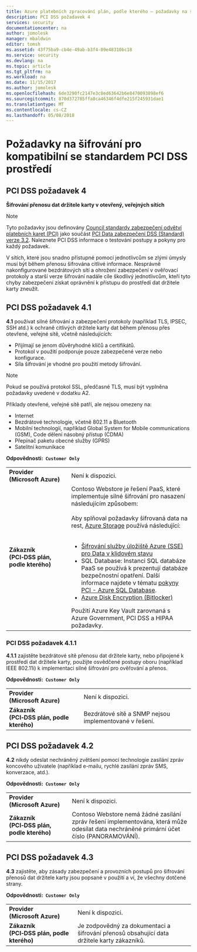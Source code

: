 ```yaml
---
title: Azure platebních zpracování plán, podle kterého – požadavky na šifrování
description: PCI DSS požadavek 4
services: security
documentationcenter: na
author: jomolesk
manager: mbaldwin
editor: tomsh
ms.assetid: 43f75ba9-cb4e-49ab-b3f4-09e48310bc18
ms.service: security
ms.devlang: na
ms.topic: article
ms.tgt_pltfrm: na
ms.workload: na
ms.date: 11/15/2017
ms.author: jomolesk
ms.openlocfilehash: 6de3290fc2147e3c8ed63642b6e8470093898ef6
ms.sourcegitcommit: 870d372785ffa8ca46346f4dfe215f245931dae1
ms.translationtype: MT
ms.contentlocale: cs-CZ
ms.lasthandoff: 05/08/2018
---
```

# <a name="encryption-requirements-for-pci-dss-compliant-environments"></a>Požadavky na šifrování pro kompatibilní se standardem PCI DSS prostředí 
## <a name="pci-dss-requirement-4"></a>PCI DSS požadavek 4

**Šifrování přenosu dat držitele karty v otevřený, veřejných sítích**

> [!NOTE]
> Tyto požadavky jsou definovány [Council standardy zabezpečení odvětví platebních karet (PCI)](https://www.pcisecuritystandards.org/pci_security/) jako součást [PCI Data zabezpečení DSS (Standard) verze 3.2](https://www.pcisecuritystandards.org/document_library?category=pcidss&document=pci_dss). Naleznete PCI DSS informace o testování postupy a pokyny pro každý požadavek.

V sítích, které jsou snadno přístupné pomocí jednotlivcům se zlými úmysly musí být během přenosu šifrována citlivé informace. Nesprávně nakonfigurované bezdrátových sítí a ohrožení zabezpečení v ověřovací protokoly a starší verze šifrování nadále cíle škodlivý jednotlivcům, kteří tyto chyby zabezpečení získat oprávnění k přístupu do prostředí dat držitele karty zneužít.

## <a name="pci-dss-requirement-41"></a>PCI DSS požadavek 4.1

**4.1** používat silné šifrování a zabezpečení protokoly (například TLS, IPSEC, SSH atd.) k ochraně citlivých držitele karty dat během přenosu přes otevřené, veřejné sítě, včetně následujících:
- Přijímají se jenom důvěryhodné klíčů a certifikátů.
- Protokol v použití podporuje pouze zabezpečené verze nebo konfigurace.
- Síla šifrování je vhodné pro použití metody šifrování. 

> [!NOTE]
> Pokud se používá protokol SSL, předčasné TLS, musí být vyplněna požadavky uvedené v dodatku A2.
>
> Příklady otevřené, veřejné sítě patří, ale nejsou omezeny na:
> - Internet
> - Bezdrátové technologie, včetně 802.11 a Bluetooth
> - Mobilní technologií, například Global System for Mobile communications (GSM), Code dělení násobný přístup (CDMA)
> - Přepínač paketu obecné služby (GPRS)
> - Satelitní komunikace


**Odpovědnosti:&nbsp;&nbsp;`Customer Only`**

|||
|---|---|
| **Provider<br />(Microsoft&nbsp;Azure)** | Není k dispozici. |
| **Zákazník<br />(PCI&#8209;DSS&nbsp;plán, podle kterého)** | Contoso Webstore je řešení PaaS, které implementuje silné šifrování pro nasazení následujícím způsobem:<br /><br />Aby splňoval požadavky šifrovaná data na rest, [Azure Storage](https://azure.microsoft.com/services/storage/) používá následující:<br /><br /><ul><li>[Šifrování služby úložiště Azure (SSE) pro Data v klidovém stavu](/azure/storage/storage-service-encryption)</li><li>SQL Database: Instanci SQL databáze PaaS se používá k prezentují databáze bezpečnostní opatření. Další informace najdete v tématu [pokyny PCI - Azure SQL Database](payment-processing-blueprint.md#azure-sql-database).</li><li>[Azure Disk Encryption (Bitlocker)](/azure/security/azure-security-disk-encryption)</li></ul>Použití Azure Key Vault zarovnaná s Azure Government, PCI DSS a HIPAA požadavky.|



### <a name="pci-dss-requirement-411"></a>PCI DSS požadavek 4.1.1

**4.1.1** zajistěte bezdrátové sítě přenosu dat držitele karty, nebo připojené k prostředí dat držitele karty, použijte osvědčené postupy oboru (například IEEE 802.11i) k implementaci silné šifrování pro ověřování a přenos.

**Odpovědnosti:&nbsp;&nbsp;`Customer Only`**

|||
|---|---|
| **Provider<br />(Microsoft&nbsp;Azure)** | Není k dispozici. |
| **Zákazník<br />(PCI&#8209;DSS&nbsp;plán, podle kterého)** | Bezdrátové sítě a SNMP nejsou implementované v řešení.|



## <a name="pci-dss-requirement-42"></a>PCI DSS požadavek 4.2

**4.2** nikdy odeslat nechráněný zvětšení pomocí technologie zasílání zpráv koncového uživatele (například e-mailu, rychlé zasílání zpráv SMS, konverzace, atd.).

**Odpovědnosti:&nbsp;&nbsp;`Customer Only`**

|||
|---|---|
| **Provider<br />(Microsoft&nbsp;Azure)** | Není k dispozici. |
| **Zákazník<br />(PCI&#8209;DSS&nbsp;plán, podle kterého)** | Contoso Webstore nemá žádné zasílání zpráv řešení implementována, která může odesílat data nechráněné primární účet číslo (PANORAMOVÁNÍ).|



## <a name="pci-dss-requirement-43"></a>PCI DSS požadavek 4.3

**4.3** zajistěte, aby zásady zabezpečení a provozních postupů pro šifrování přenosů dat držitele karty jsou popsané v použití a ví, že všechny dotčené strany.

**Odpovědnosti:&nbsp;&nbsp;`Customer Only`**

|||
|---|---|
| **Provider<br />(Microsoft&nbsp;Azure)** | Není k dispozici. |
| **Zákazník<br />(PCI&#8209;DSS&nbsp;plán, podle kterého)** | Je zodpovědný za dokumentaci a šifrování přenosů obsahující data držitele karty zákazníků.|




